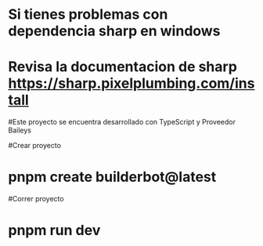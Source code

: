 # Si tienes problemas con dependencia sharp en windows
# Revisa la documentacion de sharp https://sharp.pixelplumbing.com/install

#Este proyecto se encuentra desarrollado con TypeScript y Proveedor Baileys

#Crear proyecto
# pnpm create builderbot@latest 

#Correr proyecto
# pnpm run dev
